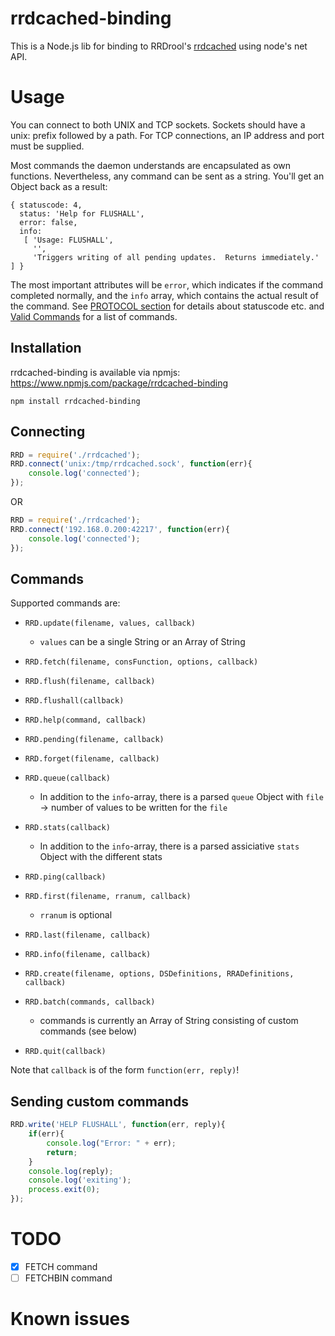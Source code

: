 # rrdcached-binding
This is a Node.js lib for binding to RRDrool's [rrdcached](https://oss.oetiker.ch/rrdtool/doc/rrdcached.en.html) using node's net API.

# Usage
You can connect to both UNIX and TCP sockets. Sockets should have a unix: prefix followed by a path. For TCP connections, an IP address and port must be supplied.

Most commands the daemon understands are encapsulated as own functions. Nevertheless, any command can be sent as a string. You'll get an Object back as a result:
```
{ statuscode: 4,
  status: 'Help for FLUSHALL',
  error: false,
  info:
   [ 'Usage: FLUSHALL',
     '',
     'Triggers writing of all pending updates.  Returns immediately.' ] }
```
The most important attributes will be `error`, which indicates if the command completed normally, and the `info` array, which contains the actual result of the command.
See [PROTOCOL section](https://oss.oetiker.ch/rrdtool/doc/rrdcached.en.html#IPROTOCOL) for details about statuscode etc. and [Valid Commands](https://oss.oetiker.ch/rrdtool/doc/rrdcached.en.html#IValid_Commands) for a list of commands.

## Installation
rrdcached-binding is available via npmjs: https://www.npmjs.com/package/rrdcached-binding

`npm install rrdcached-binding`

## Connecting
``` js
RRD = require('./rrdcached');
RRD.connect('unix:/tmp/rrdcached.sock', function(err){
	console.log('connected');
});
```

OR

``` js
RRD = require('./rrdcached');
RRD.connect('192.168.0.200:42217', function(err){
	console.log('connected');
});
```

## Commands
Supported commands are:
- `RRD.update(filename, values, callback)`
  - `values` can be a single String or an Array of String
- `RRD.fetch(filename, consFunction, options, callback)`
- `RRD.flush(filename, callback)`
- `RRD.flushall(callback)`
- `RRD.help(command, callback)`
- `RRD.pending(filename, callback)`
- `RRD.forget(filename, callback)`
- `RRD.queue(callback)`
  - In addition to the `info`-array, there is a parsed `queue` Object with `file` -\> number of values to be written for the `file`
- `RRD.stats(callback)`
  - In addition to the `info`-array, there is a parsed assiciative `stats` Object with the different stats
- `RRD.ping(callback)`
- `RRD.first(filename, rranum, callback)`
  - `rranum` is optional
- `RRD.last(filename, callback)`
- `RRD.info(filename, callback)`
- `RRD.create(filename, options, DSDefinitions, RRADefinitions, callback)`

- `RRD.batch(commands, callback)`
  - commands is currently an Array of String consisting of custom commands (see below)
- `RRD.quit(callback)`

Note that `callback` is of the form `function(err, reply)`!

## Sending custom commands
``` js
RRD.write('HELP FLUSHALL', function(err, reply){
	if(err){
		console.log("Error: " + err);
		return;
	}
	console.log(reply);
	console.log('exiting');
	process.exit(0);
});
```

# TODO
- [x] FETCH command
- [ ] FETCHBIN command

# Known issues
